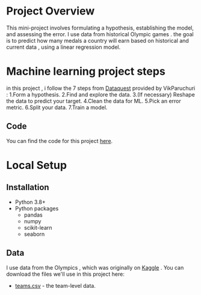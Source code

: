 # Project Overview

This mini-project involves formulating a hypothesis, establishing the model, and assessing the error.
I use data from historical Olympic games . 
the goal is to predict how many medals a country will earn  based on historical and current data , using a linear regression model.

# Machine learning project steps

in this project , i follow the 7 steps from [Dataquest](https://www.youtube.com/@Dataquestio) provided by VikParuchuri : 
    1.Form a hypothesis.
    2.Find and explore the data.
    3.(If necessary) Reshape the data to predict your target.
    4.Clean the data for ML.
    5.Pick an error metric.
    6.Split your data.
    7.Train a model.

## Code

You can find the code for this project [here](https://github.com/kaouterHassani/Predicting-Olympic-Medal-Counts-with-Linear-Regression-Using-Historical-Data).

# Local Setup

## Installation

* Python 3.8+
* Python packages
    * pandas
    * numpy
    * scikit-learn
    * seaborn
 
## Data

I use data from the Olympics , which was originally on [Kaggle](https://www.kaggle.com/datasets/heesoo37/120-years-of-olympic-history-athletes-and-results) .
You can download the files we'll use in this project here:


* [teams.csv](https://drive.google.com/uc?export=download&id=1L3YAlts8tijccIndVPB-mOsRpEpVawk7) - the team-level data.
